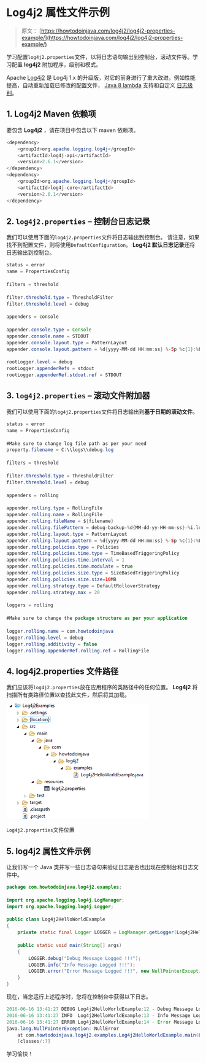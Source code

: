 # Log4j2 属性文件示例

> 原文： [https://howtodoinjava.com/log4j2/log4j2-properties-example/](https://howtodoinjava.com/log4j2/log4j2-properties-example/)

学习配置`log4j2.properties`文件，以将日志语句输出到控制台，滚动文件等。学习配置 **log4j2** 附加程序，级别和模式。

Apache [Log4j2](https://logging.apache.org/log4j/2.x/) 是 Log4j 1.x 的升级版，对它的前身进行了重大改进，例如性能提高，自动重新加载已修改的配置文件， [Java 8 lambda](https://howtodoinjava.com/java8/complete-lambda-expressions-tutorial-in-java/) 支持和自定义 [日志级别](https://howtodoinjava.com/log4j/logging-levels-in-log4j/)。

## 1\. Log4j2 Maven 依赖项

要包含 **Log4j2** ，请在项目中包含以下 maven 依赖项。

```java
<dependency>
	<groupId>org.apache.logging.log4j</groupId>
	<artifactId>log4j-api</artifactId>
	<version>2.6.1</version>
</dependency>
<dependency>
	<groupId>org.apache.logging.log4j</groupId>
	<artifactId>log4j-core</artifactId>
	<version>2.6.1</version>
</dependency>

```

## 2\. `log4j2.properties` – 控制台日志记录

我们可以使用下面的`log4j2.properties`文件将日志输出到控制台。 请注意，如果找不到配置文件，则将使用`DefaultConfiguration`。 **Log4j2 默认日志记录**还将日志输出到控制台。

```java
status = error
name = PropertiesConfig

filters = threshold

filter.threshold.type = ThresholdFilter
filter.threshold.level = debug

appenders = console

appender.console.type = Console
appender.console.name = STDOUT
appender.console.layout.type = PatternLayout
appender.console.layout.pattern = %d{yyyy-MM-dd HH:mm:ss} %-5p %c{1}:%L - %m%n

rootLogger.level = debug
rootLogger.appenderRefs = stdout
rootLogger.appenderRef.stdout.ref = STDOUT

```

## 3\. `log4j2.properties` – 滚动文件附加器

我们可以使用下面的`log4j2.properties`文件将日志输出到**基于日期的滚动文件**。

```java
status = error
name = PropertiesConfig

#Make sure to change log file path as per your need
property.filename = C:\\logs\\debug.log

filters = threshold

filter.threshold.type = ThresholdFilter
filter.threshold.level = debug

appenders = rolling

appender.rolling.type = RollingFile
appender.rolling.name = RollingFile
appender.rolling.fileName = ${filename}
appender.rolling.filePattern = debug-backup-%d{MM-dd-yy-HH-mm-ss}-%i.log.gz
appender.rolling.layout.type = PatternLayout
appender.rolling.layout.pattern = %d{yyyy-MM-dd HH:mm:ss} %-5p %c{1}:%L - %m%n
appender.rolling.policies.type = Policies
appender.rolling.policies.time.type = TimeBasedTriggeringPolicy
appender.rolling.policies.time.interval = 1
appender.rolling.policies.time.modulate = true
appender.rolling.policies.size.type = SizeBasedTriggeringPolicy
appender.rolling.policies.size.size=10MB
appender.rolling.strategy.type = DefaultRolloverStrategy
appender.rolling.strategy.max = 20

loggers = rolling

#Make sure to change the package structure as per your application

logger.rolling.name = com.howtodoinjava
logger.rolling.level = debug
logger.rolling.additivity = false
logger.rolling.appenderRef.rolling.ref = RollingFile

```

## 4\. log4j2.properties 文件路径

我们应该将`log4j2.properties`放在应用程序的类路径中的任何位置。 **Log4j2** 将扫描所有类路径位置以查找此文件，然后将其加载。

![Log4j2.properties file location](img/a5c3744ca35c8041d69ca89f25297752.png)

`Log4j2.properties`文件位置



## 5\. log4j2 属性文件示例

让我们写一个 Java 类并写一些日志语句来验证日志是否也出现在控制台和日志文件中。

```java
package com.howtodoinjava.log4j2.examples;

import org.apache.logging.log4j.LogManager;
import org.apache.logging.log4j.Logger;

public class Log4j2HelloWorldExample 
{
	private static final Logger LOGGER = LogManager.getLogger(Log4j2HelloWorldExample.class.getName());

	public static void main(String[] args) 
	{
		LOGGER.debug("Debug Message Logged !!!");
		LOGGER.info("Info Message Logged !!!");
		LOGGER.error("Error Message Logged !!!", new NullPointerException("NullError"));
	}
}

```

现在，当您运行上述程序时，您将在控制台中获得以下日志。

```java
2016-06-16 13:41:27 DEBUG Log4j2HelloWorldExample:12 - Debug Message Logged !!!
2016-06-16 13:41:27 INFO  Log4j2HelloWorldExample:13 - Info Message Logged !!!
2016-06-16 13:41:27 ERROR Log4j2HelloWorldExample:14 - Error Message Logged !!!
java.lang.NullPointerException: NullError
	at com.howtodoinjava.log4j2.examples.Log4j2HelloWorldExample.main(Log4j2HelloWorldExample.java:14) 
	[classes/:?]

```

学习愉快！